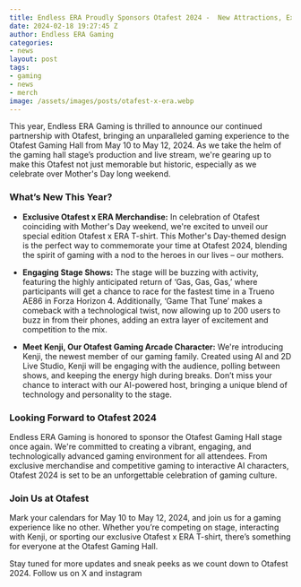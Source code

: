 ```yaml
---
title: Endless ERA Proudly Sponsors Otafest 2024 -  New Attractions, Exclusive Merch, and More!
date: 2024-02-18 19:27:45 Z
author: Endless ERA Gaming
categories:
- news
layout: post
tags:
- gaming
- news
- merch
image: /assets/images/posts/otafest-x-era.webp
---
```


This year, Endless ERA Gaming is thrilled to announce our continued partnership with Otafest, bringing an unparalleled gaming experience to the Otafest Gaming Hall from May 10 to May 12, 2024. As we take the helm of the gaming hall stage’s production and live stream, we're gearing up to make this Otafest not just memorable but historic, especially as we celebrate over Mother's Day long weekend.

### What’s New This Year?

- **Exclusive Otafest x ERA Merchandise:** In celebration of Otafest coinciding with Mother's Day weekend, we're excited to unveil our special edition Otafest x ERA T-shirt. This Mother's Day-themed design is the perfect way to commemorate your time at Otafest 2024, blending the spirit of gaming with a nod to the heroes in our lives – our mothers.

- **Engaging Stage Shows:** The stage will be buzzing with activity, featuring the highly anticipated return of ‘Gas, Gas, Gas,’ where participants will get a chance to race for the fastest time in a Trueno AE86 in Forza Horizon 4. Additionally, ‘Game That Tune’ makes a comeback with a technological twist, now allowing up to 200 users to buzz in from their phones, adding an extra layer of excitement and competition to the mix.

- **Meet Kenji, Our Otafest Gaming Arcade Character:** We're introducing Kenji, the newest member of our gaming family. Created using AI and 2D Live Studio, Kenji will be engaging with the audience, polling between shows, and keeping the energy high during breaks. Don’t miss your chance to interact with our AI-powered host, bringing a unique blend of technology and personality to the stage.

### Looking Forward to Otafest 2024

Endless ERA Gaming is honored to sponsor the Otafest Gaming Hall stage once again. We're committed to creating a vibrant, engaging, and technologically advanced gaming environment for all attendees. From exclusive merchandise and competitive gaming to interactive AI characters, Otafest 2024 is set to be an unforgettable celebration of gaming culture.

### Join Us at Otafest

Mark your calendars for May 10 to May 12, 2024, and join us for a gaming experience like no other. Whether you’re competing on stage, interacting with Kenji, or sporting our exclusive Otafest x ERA T-shirt, there’s something for everyone at the Otafest Gaming Hall.

Stay tuned for more updates and sneak peeks as we count down to Otafest 2024. Follow us on X and instagram